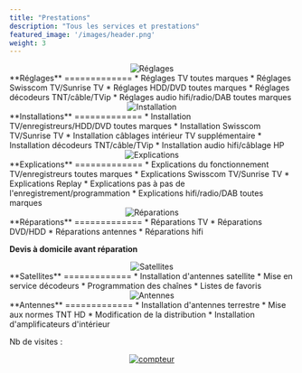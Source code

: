 ```yaml
---
title: "Prestations"
description: "Tous les services et prestations"
featured_image: '/images/header.png'
weight: 3
---
```


<div style="display: flex;justify-content: space-evenly;">
  <img src="/images/reglage.png" alt="Réglages" style="width: auto;">
</div>
**Réglages**
=============
* Réglages TV toutes marques
* Réglages Swisscom TV/Sunrise TV
* Réglages HDD/DVD toutes marques
* Réglages décodeurs TNT/câble/TVip
* Réglages audio hifi/radio/DAB toutes marques

<div style="display: flex;justify-content: space-evenly;">
  <img src="/images/installation.png" alt="Installation" style="width: auto;">
</div>
**Installations**
=============
* Installation TV/enregistreurs/HDD/DVD toutes marques
* Installation Swisscom TV/Sunrise TV
* Installation câblages intérieur TV supplémentaire
* Installation décodeurs TNT/câble/TVip
* Installation audio hifi/câblage HP

<div style="display: flex;justify-content: space-evenly;">
  <img src="/images/explication.png" alt="Explications" style="width: auto;">
</div>
**Explications**
=============
* Explications du fonctionnement TV/enregistreurs toutes marques
* Explications Swisscom TV/Sunrise TV
* Explications Replay
* Explications pas à pas de l'enregistrement/programmation
* Explications hifi/radio/DAB toutes marques

<div style="display: flex;justify-content: space-evenly;">
  <img src="/images/reparation.png" alt="Réparations" style="width: auto;">
</div>
**Réparations**
=============
* Réparations TV
* Réparations DVD/HDD
* Réparations antennes
* Réparations hifi

**Devis à domicile avant réparation**

<div style="display: flex;justify-content: space-evenly;">
  <img src="/images/satellite.png" alt="Satellites" style="width: auto;">
</div>
**Satellites**
=============
* Installation d'antennes satellite
* Mise en service décodeurs
* Programmation des chaînes
* Listes de favoris

<div style="display: flex;justify-content: space-evenly;">
  <img src="/images/antenne.png" alt="Antennes" style="width: auto;">
</div>
**Antennes**
=============
* Installation d'antennes terrestre
* Mise aux normes TNT HD
* Modification de la distribution
* Installation d'amplificateurs d'intérieur

Nb de visites :
<a href="https://www.compteurdevisite.com" title="compteur pour site">
<div style="display: flex;justify-content: space-evenly;">
  <img src="https://counter7.wheredoyoucomefrom.ovh/private/compteurdevisite.php?c=uy9622cxww3dscr8kc6pjnr8r7ru1n7b" border="0" title="compteur" alt="compteur" style="width: auto;">
</div>
</a>

